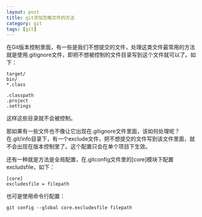 ```yaml
---
layout: post
title: git添加忽略文件的方法
category: git
tags: [git]
---
```


在Git版本控制里面，有一些是我们不想提交的文件，处理这类文件最常用的方法就是使用.gitignore文件，即把不想被控制的文件目录写到这个文件就可以了。如下：
	
	target/
	bin/
	*.class

	.classpath
	.project
	.settings

这样这些目录就不会被控制。

那如果有一些文件也不像让它出现在.gitignore文件里面，该如何处理呢？
在.git/info目录下，有一个exclude文件，把不想提交的文件写到该文件里面，就不会出现在版本控制里了。这个配置只会在单个项目下生效。

还有一种就是方法是全局配置，在.gitconfig文件里的[core]模块下配置excludsfile，如下：

	[core]
	excludesfile = filepath

也可是使用命令行配置：

	git config --global core.excludesfile filepath


